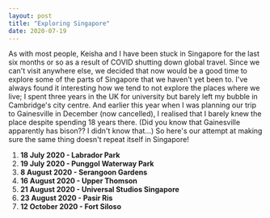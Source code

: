 ```yaml
---
layout: post
title: "Exploring Singapore"
date: 2020-07-19
---
```


As with most people, Keisha and I have been stuck in Singapore for the last six months or so as a result of COVID shutting down global travel. Since we can't visit anywhere else, we decided that now would be a good time to explore some of the parts of Singapore that we haven't yet been to. I've always found it interesting how we tend to not explore the places where we live; I spent three years in the UK for university but barely left my bubble in Cambridge's city centre. And earlier this year when I was planning our trip to Gainesville in December (now cancelled), I realised that I barely knew the place despite spending 18 years there. (Did you know that Gainesville apparently has bison?? I didn't know that...) So here's our attempt at making sure the same thing doesn't repeat itself in Singapore!

1. **18 July 2020 - Labrador Park**
2. **19 July 2020 - Punggol Waterway Park**
3. **8 August 2020 - Serangoon Gardens**
4. **16 August 2020 - Upper Thomson**
5. **21 August 2020 - Universal Studios Singapore**
6. **23 August 2020 - Pasir Ris**
7. **12 October 2020 - Fort Siloso**